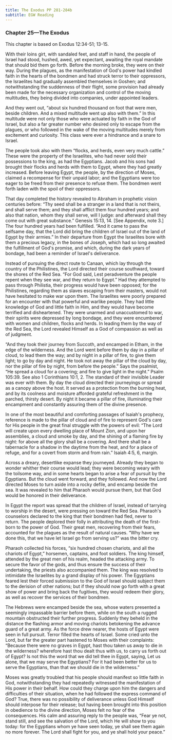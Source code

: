 ```yaml
---
title: The Exodus PP 281-284b
subtitle: EGW Reading
---
```


### Chapter 25—The Exodus

This chapter is based on Exodus 12:34-51; 13-15.

With their loins girt, with sandaled feet, and staff in hand, the people of Israel had stood, hushed, awed, yet expectant, awaiting the royal mandate that should bid them go forth. Before the morning broke, they were on their way. During the plagues, as the manifestation of God's power had kindled faith in the hearts of the bondmen and had struck terror to their oppressors, the Israelites had gradually assembled themselves in Goshen; and notwithstanding the suddenness of their flight, some provision had already been made for the necessary organization and control of the moving multitudes, they being divided into companies, under appointed leaders.

And they went out, “about six hundred thousand on foot that were men, beside children. And a mixed multitude went up also with them.” In this multitude were not only those who were actuated by faith in the God of Israel, but also a far greater number who desired only to escape from the plagues, or who followed in the wake of the moving multitudes merely from excitement and curiosity. This class were ever a hindrance and a snare to Israel.

The people took also with them “flocks, and herds, even very much cattle.” These were the property of the Israelites, who had never sold their possessions to the king, as had the Egyptians. Jacob and his sons had brought their flocks and herds with them to Egypt, where they had greatly increased. Before leaving Egypt, the people, by the direction of Moses, claimed a recompense for their unpaid labor; and the Egyptians were too eager to be freed from their presence to refuse them. The bondmen went forth laden with the spoil of their oppressors.

That day completed the history revealed to Abraham in prophetic vision centuries before: “Thy seed shall be a stranger in a land that is not theirs, and shall serve them; and they shall afflict them four hundred years; and also that nation, whom they shall serve, will I judge: and afterward shall they come out with great substance.” Genesis 15:13, 14. \[See Appendix, note 3.\] The four hundred years had been fulfilled. “And it came to pass the selfsame day, that the Lord did bring the children of Israel out of the land of Egypt by their armies.” In their departure from Egypt the Israelites bore with them a precious legacy, in the bones of Joseph, which had so long awaited the fulfillment of God's promise, and which, during the dark years of bondage, had been a reminder of Israel's deliverance.

Instead of pursuing the direct route to Canaan, which lay through the country of the Philistines, the Lord directed their course southward, toward the shores of the Red Sea. “For God said, Lest peradventure the people repent when they see war, and they return to Egypt.” Had they attempted to pass through Philistia, their progress would have been opposed; for the Philistines, regarding them as slaves escaping from their masters, would not have hesitated to make war upon them. The Israelites were poorly prepared for an encounter with that powerful and warlike people. They had little knowledge of God and little faith in Him, and they would have become terrified and disheartened. They were unarmed and unaccustomed to war, their spirits were depressed by long bondage, and they were encumbered with women and children, flocks and herds. In leading them by the way of the Red Sea, the Lord revealed Himself as a God of compassion as well as of judgment.

“And they took their journey from Succoth, and encamped in Etham, in the edge of the wilderness. And the Lord went before them by day in a pillar of cloud, to lead them the way; and by night in a pillar of fire, to give them light; to go by day and night. He took not away the pillar of the cloud by day, nor the pillar of fire by night, from before the people.” Says the psalmist, “He spread a cloud for a covering; and fire to give light in the night.” Psalm 105:39. See also 1 Corinthians 10:1, 2. The standard of their invisible Leader was ever with them. By day the cloud directed their journeyings or spread as a canopy above the host. It served as a protection from the burning heat, and by its coolness and moisture afforded grateful refreshment in the parched, thirsty desert. By night it became a pillar of fire, illuminating their encampment and constantly assuring them of the divine presence.

In one of the most beautiful and comforting passages of Isaiah's prophecy, reference is made to the pillar of cloud and of fire to represent God's care for His people in the great final struggle with the powers of evil: “The Lord will create upon every dwelling place of Mount Zion, and upon her assemblies, a cloud and smoke by day, and the shining of a flaming fire by night: for above all the glory shall be a covering. And there shall be a tabernacle for a shadow in the daytime from the heat, and for a place of refuge, and for a covert from storm and from rain.” Isaiah 4:5, 6, margin.

Across a dreary, desertlike expanse they journeyed. Already they began to wonder whither their course would lead; they were becoming weary with the toilsome way, and in some hearts began to arise a fear of pursuit by the Egyptians. But the cloud went forward, and they followed. And now the Lord directed Moses to turn aside into a rocky defile, and encamp beside the sea. It was revealed to him that Pharaoh would pursue them, but that God would be honored in their deliverance.

In Egypt the report was spread that the children of Israel, instead of tarrying to worship in the desert, were pressing on toward the Red Sea. Pharaoh's counselors declared to the king that their bondmen had fled, never to return. The people deplored their folly in attributing the death of the first-born to the power of God. Their great men, recovering from their fears, accounted for the plagues as the result of natural causes. “Why have we done this, that we have let Israel go from serving us?” was the bitter cry.

Pharaoh collected his forces, “six hundred chosen chariots, and all the chariots of Egypt,” horsemen, captains, and foot soldiers. The king himself, attended by the great men of his realm, headed the attacking army. To secure the favor of the gods, and thus ensure the success of their undertaking, the priests also accompanied them. The king was resolved to intimidate the Israelites by a grand display of his power. The Egyptians feared lest their forced submission to the God of Israel should subject them to the derision of other nations; but if they should now go forth with a great show of power and bring back the fugitives, they would redeem their glory, as well as recover the services of their bondmen.

The Hebrews were encamped beside the sea, whose waters presented a seemingly impassable barrier before them, while on the south a rugged mountain obstructed their further progress. Suddenly they beheld in the distance the flashing armor and moving chariots betokening the advance guard of a great army. As the force drew nearer, the hosts of Egypt were seen in full pursuit. Terror filled the hearts of Israel. Some cried unto the Lord, but far the greater part hastened to Moses with their complaints: “Because there were no graves in Egypt, hast thou taken us away to die in the wilderness? wherefore hast thou dealt thus with us, to carry us forth out of Egypt? Is not this the word that we did tell thee in Egypt, saying, Let us alone, that we may serve the Egyptians? For it had been better for us to serve the Egyptians, than that we should die in the wilderness.”

Moses was greatly troubled that his people should manifest so little faith in God, notwithstanding they had repeatedly witnessed the manifestation of His power in their behalf. How could they charge upon him the dangers and difficulties of their situation, when he had followed the express command of God? True, there was no possibility of deliverance unless God Himself should interpose for their release; but having been brought into this position in obedience to the divine direction, Moses felt no fear of the consequences. His calm and assuring reply to the people was, “Fear ye not, stand still, and see the salvation of the Lord, which He will show to you today: for the Egyptians whom ye have seen today, ye shall see them again no more forever. The Lord shall fight for you, and ye shall hold your peace.”